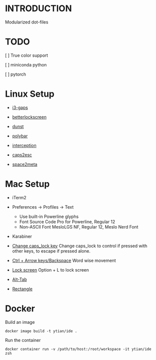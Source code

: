 # INTRODUCTION

Modularized dot-files

# TODO

[ ] True color support

[ ] miniconda python

[ ] pytorch

# Linux Setup

* [i3-gaps](https://github.com/Airblader/i3)

* [betterlockscreen](https://github.com/pavanjadhaw/betterlockscreen)

* [dunst](https://github.com/dunst-project/dunst)

* [polybar](https://github.com/polybar/polybar)

* [interception](https://gitlab.com/interception/linux/tools)
 * [caps2esc](https://gitlab.com/interception/linux/plugins/caps2esc)
 * [space2meta](https://gitlab.com/interception/linux/plugins/space2meta)

# Mac Setup

* iTerm2
 * Preferences -> Profiles -> Text
   * Use built-in Powerline glyphs
   * Font 
     Source Code Pro for Powerline, Regular 12
   * Non-ASCII Font
     MesloLGS NF, Regular 12, Meslo Nerd Font

* Karabiner
 * [Change caps_lock key](https://ke-complex-modifications.pqrs.org/#caps_lock) 
   Change caps_lock to control if pressed with other keys, to escape if pressed alone.
 * [Ctrl + Arrow keys/Backspace](https://ke-complex-modifications.pqrs.org/#windows_like_word_bindings)
   Word wise movement
 * [Lock screen](https://ke-complex-modifications.pqrs.org/#lock_screen) 
   Option + L to lock screen

* [Alt-Tab](https://github.com/lwouis/alt-tab-macos)

* [Rectangle](https://github.com/rxhanson/Rectangle)

# Docker

Build an image
```
docker image build -t ytian/ide .
```

Run the container
```
docker container run -v /path/to/host:/root/workspace -it ytian/ide zsh
```
